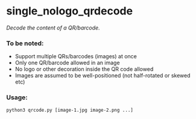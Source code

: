 # single_nologo_qrdecode
*Decode the content of a QR/barcode.*

### To be noted:
- Support multiple QRs/barcodes (images) at once
- Only one QR/barcode allowed in an image
- No logo or other decoration inside the QR code allowed
- Images are assumed to be well-positioned (not half-rotated or skewed etc)

### Usage:
`python3 qrcode.py [image-1.jpg image-2.png ...]`
